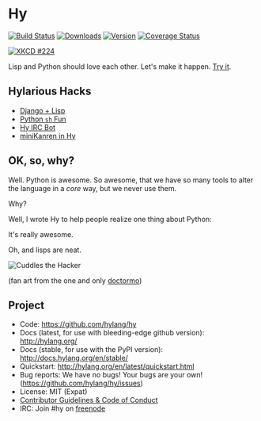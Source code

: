 Hy
==

[![Build Status](https://img.shields.io/travis/hylang/hy/master.svg)](https://travis-ci.org/hylang/hy)
[![Downloads](https://img.shields.io/pypi/dm/hy.svg)](https://pypi.python.org/pypi/hy)
[![Version](https://img.shields.io/pypi/v/hy.svg)](https://pypi.python.org/pypi/hy)
[![Coverage Status](https://img.shields.io/coveralls/hylang/hy/master.svg)](https://coveralls.io/r/hylang/hy)

[![XKCD #224](https://raw.github.com/hylang/shyte/18f6925e08684b0e1f52b2cc2c803989cd62cd91/imgs/xkcd.png)](https://xkcd.com/224/)

Lisp and Python should love each other. Let's make it happen. [Try it](http://try-hy.appspot.com/).

Hylarious Hacks
---------------

* [Django + Lisp](https://github.com/paultag/djlisp/tree/master/djlisp)
* [Python `sh` Fun](https://twitter.com/paultag/status/314925996442796032)
* [Hy IRC Bot](https://github.com/hylang/hygdrop)
* [miniKanren in Hy](https://github.com/algernon/adderall)

OK, so, why?
------------

Well. Python is awesome. So awesome, that we have so many tools to alter the
language in a *core* way, but we never use them.

Why?

Well, I wrote Hy to help people realize one thing about Python:

It's really awesome.

Oh, and lisps are neat.

![Cuddles the Hacker](https://i.imgur.com/QbPMXTN.png)

(fan art from the one and only [doctormo](http://doctormo.deviantart.com/art/Cuddles-the-Hacker-372184766))

Project
-------

* Code: https://github.com/hylang/hy
* Docs (latest, for use with bleeding-edge github version): http://hylang.org/
* Docs (stable, for use with the PyPI version): http://docs.hylang.org/en/stable/
* Quickstart: http://hylang.org/en/latest/quickstart.html
* Bug reports: We have no bugs! Your bugs are your own! (https://github.com/hylang/hy/issues)
* License: MIT (Expat)
* [Contributor Guidelines & Code of Conduct](https://github.com/hylang/hy/blob/master/CONTRIBUTING.rst)
* IRC: Join #hy on [freenode](https://webchat.freenode.net/)
